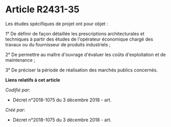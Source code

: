 # Article R2431-35

Les études spécifiques de projet ont pour objet :

1° De définir de façon détaillée les prescriptions architecturales et techniques à partir des études de l'opérateur
économique chargé des travaux ou du fournisseur de produits industriels ;

2° De permettre au maître d'ouvrage d'évaluer les coûts d'exploitation et de maintenance ;

3° De préciser la période de réalisation des marchés publics concernés.

**Liens relatifs à cet article**

_Codifié par_:

  - Décret n°2018-1075 du 3 décembre 2018 - art.

_Créé par_:

  - Décret n°2018-1075 du 3 décembre 2018 - art.
